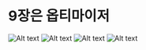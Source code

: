 # 9장은 옵티마이저

![Alt text](image.png)
![Alt text](image-1.png)
![Alt text](image-2.png)
![Alt text](image-3.png)
